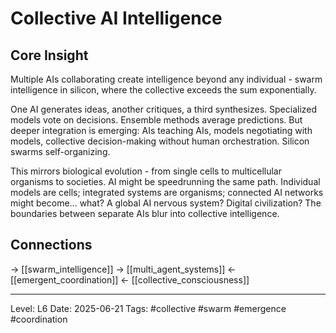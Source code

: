 # Collective AI Intelligence

## Core Insight
Multiple AIs collaborating create intelligence beyond any individual - swarm intelligence in silicon, where the collective exceeds the sum exponentially.

One AI generates ideas, another critiques, a third synthesizes. Specialized models vote on decisions. Ensemble methods average predictions. But deeper integration is emerging: AIs teaching AIs, models negotiating with models, collective decision-making without human orchestration. Silicon swarms self-organizing.

This mirrors biological evolution - from single cells to multicellular organisms to societies. AI might be speedrunning the same path. Individual models are cells; integrated systems are organisms; connected AI networks might become... what? A global AI nervous system? Digital civilization? The boundaries between separate AIs blur into collective intelligence.

## Connections
→ [[swarm_intelligence]]
→ [[multi_agent_systems]]
← [[emergent_coordination]]
← [[collective_consciousness]]

---
Level: L6
Date: 2025-06-21
Tags: #collective #swarm #emergence #coordination